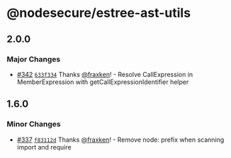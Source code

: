 # @nodesecure/estree-ast-utils

## 2.0.0

### Major Changes

- [#342](https://github.com/NodeSecure/js-x-ray/pull/342) [`633f334`](https://github.com/NodeSecure/js-x-ray/commit/633f334e1fbceb3d7eb20a08907c56502b51d6ca) Thanks [@fraxken](https://github.com/fraxken)! - Resolve CallExpression in MemberExpression with getCallExpressionIdentifier helper

## 1.6.0

### Minor Changes

- [#337](https://github.com/NodeSecure/js-x-ray/pull/337) [`f83112d`](https://github.com/NodeSecure/js-x-ray/commit/f83112de46a29e6a5d43ceef1e1d81f1775e2fa4) Thanks [@fraxken](https://github.com/fraxken)! - Remove node: prefix when scanning import and require
